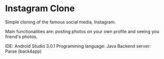 # Instagram Clone

Simple cloning of the famous social media, Instagram. 

Main functionalities are: posting photos on your own profile and seeing you friend's photos.

IDE: Android Studio 3.0.1
Programming language: Java
Backend server: Parse (back4app)

